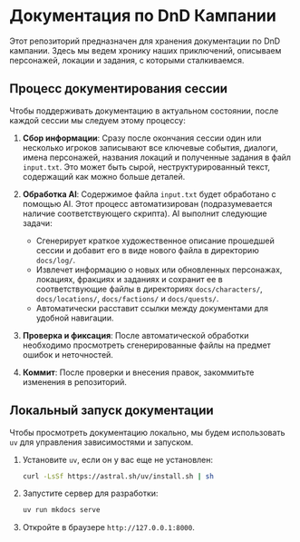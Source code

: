 # Документация по DnD Кампании

Этот репозиторий предназначен для хранения документации по DnD кампании. Здесь мы ведем хронику наших приключений, описываем персонажей, локации и задания, с которыми сталкиваемся.

## Процесс документирования сессии

Чтобы поддерживать документацию в актуальном состоянии, после каждой сессии мы следуем этому процессу:

1.  **Сбор информации**: Сразу после окончания сессии один или несколько игроков записывают все ключевые события, диалоги, имена персонажей, названия локаций и полученные задания в файл `input.txt`. Это может быть сырой, неструктурированный текст, содержащий как можно больше деталей.

2.  **Обработка AI**: Содержимое файла `input.txt` будет обработано с помощью AI. Этот процесс автоматизирован (подразумевается наличие соответствующего скрипта). AI выполнит следующие задачи:
    *   Сгенерирует краткое художественное описание прошедшей сессии и добавит его в виде нового файла в директорию `docs/log/`.
    *   Извлечет информацию о новых или обновленных персонажах, локациях, фракциях и заданиях и сохранит ее в соответствующие файлы в директориях `docs/characters/`, `docs/locations/`, `docs/factions/` и `docs/quests/`.
    *   Автоматически расставит ссылки между документами для удобной навигации.

3.  **Проверка и фиксация**: После автоматической обработки необходимо просмотреть сгенерированные файлы на предмет ошибок и неточностей.

4.  **Коммит**: После проверки и внесения правок, закоммитьте изменения в репозиторий.

## Локальный запуск документации

Чтобы просмотреть документацию локально, мы будем использовать `uv` для управления зависимостями и запуском.

1.  Установите `uv`, если он у вас еще не установлен:
    ```bash
    curl -LsSf https://astral.sh/uv/install.sh | sh
    ```
2.  Запустите сервер для разработки:
    ```bash
    uv run mkdocs serve
    ```
3.  Откройте в браузере `http://127.0.0.1:8000`.

